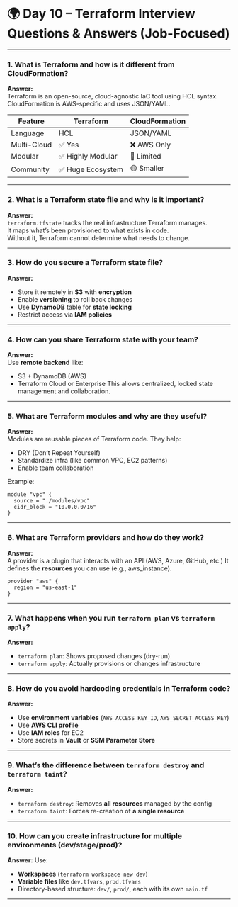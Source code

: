 
# 🌍 Day 10 – Terraform Interview Questions & Answers (Job-Focused)

---

### 1. **What is Terraform and how is it different from CloudFormation?**

**Answer:**  
Terraform is an open-source, cloud-agnostic IaC tool using HCL syntax.  
CloudFormation is AWS-specific and uses JSON/YAML.

| Feature        | Terraform          | CloudFormation         |
|----------------|--------------------|------------------------|
| Language       | HCL                | JSON/YAML              |
| Multi-Cloud    | ✅ Yes              | ❌ AWS Only            |
| Modular        | ✅ Highly Modular   | 🚫 Limited             |
| Community      | ✅ Huge Ecosystem   | 🟡 Smaller             |

---

### 2. **What is a Terraform state file and why is it important?**

**Answer:**  
`terraform.tfstate` tracks the real infrastructure Terraform manages.  
It maps what’s been provisioned to what exists in code.  
Without it, Terraform cannot determine what needs to change.

---

### 3. **How do you secure a Terraform state file?**

**Answer:**
- Store it remotely in **S3** with **encryption**
- Enable **versioning** to roll back changes
- Use **DynamoDB** table for **state locking**
- Restrict access via **IAM policies**

---

### 4. **How can you share Terraform state with your team?**

**Answer:**  
Use **remote backend** like:
- S3 + DynamoDB (AWS)
- Terraform Cloud or Enterprise
  This allows centralized, locked state management and collaboration.

---

### 5. **What are Terraform modules and why are they useful?**

**Answer:**  
Modules are reusable pieces of Terraform code.
They help:
- DRY (Don’t Repeat Yourself)
- Standardize infra (like common VPC, EC2 patterns)
- Enable team collaboration

Example:
```hcl
module "vpc" {
  source = "./modules/vpc"
  cidr_block = "10.0.0.0/16"
}
```

---

### 6. **What are Terraform providers and how do they work?**

**Answer:**  
A provider is a plugin that interacts with an API (AWS, Azure, GitHub, etc.)
It defines the **resources** you can use (e.g., aws_instance).

```hcl
provider "aws" {
  region = "us-east-1"
}
```

---

### 7. **What happens when you run `terraform plan` vs `terraform apply`?**

**Answer:**
- `terraform plan`: Shows proposed changes (dry-run)
- `terraform apply`: Actually provisions or changes infrastructure

---

### 8. **How do you avoid hardcoding credentials in Terraform code?**

**Answer:**
- Use **environment variables** (`AWS_ACCESS_KEY_ID`, `AWS_SECRET_ACCESS_KEY`)
- Use **AWS CLI profile**
- Use **IAM roles** for EC2
- Store secrets in **Vault** or **SSM Parameter Store**

---

### 9. **What’s the difference between `terraform destroy` and `terraform taint`?**

**Answer:**
- `terraform destroy`: Removes **all resources** managed by the config
- `terraform taint`: Forces re-creation of **a single resource**

---

### 10. **How can you create infrastructure for multiple environments (dev/stage/prod)?**

**Answer:**
Use:
- **Workspaces** (`terraform workspace new dev`)
- **Variable files** like `dev.tfvars`, `prod.tfvars`
- Directory-based structure: `dev/`, `prod/`, each with its own `main.tf`

---
